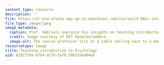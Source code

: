 ```yaml
---
content_type: resource
description: ''
file: https://ol-ocw-studio-app-qa.s3.amazonaws.com/courses/9-00sc-introduction-to-psychology-fall-2011/6292739ab7b4d1795af628632e6d04eb_9.00screengrab.jpg
file_type: image/jpeg
image_metadata:
  caption: Prof. Gabrieli explains his insights on teaching introductory psychology.
  credit: Image courtesy of MIT OpenCourseWare.
  image-alt: The course professor sits at a table smiling next to a model of the brain.
resourcetype: Image
title: Teaching introduction to Psychology
uid: 6292739a-b7b4-d179-5af6-28632e6d04eb
---
```

